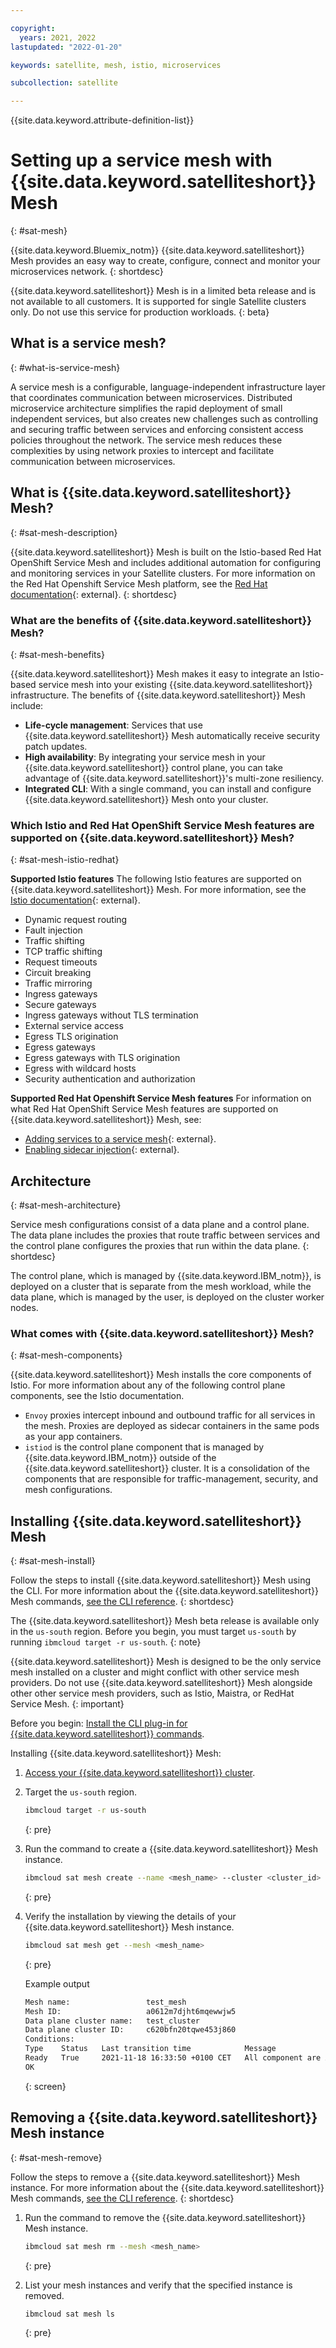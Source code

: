 ```yaml
---

copyright:
  years: 2021, 2022
lastupdated: "2022-01-20"

keywords: satellite, mesh, istio, microservices

subcollection: satellite

---
```


{{site.data.keyword.attribute-definition-list}} 

# Setting up a service mesh with {{site.data.keyword.satelliteshort}} Mesh
{: #sat-mesh}

{{site.data.keyword.Bluemix_notm}} {{site.data.keyword.satelliteshort}} Mesh provides an easy way to create, configure, connect and monitor your microservices network. 
{: shortdesc}

{{site.data.keyword.satelliteshort}} Mesh is in a limited beta release and is not available to all customers. It is supported for single Satellite clusters only. Do not use this service for production workloads. 
{: beta}

## What is a service mesh?
{: #what-is-service-mesh}

A service mesh is a configurable, language-independent infrastructure layer that coordinates communication between microservices. Distributed microservice architecture simplifies the rapid deployment of small independent services, but also creates new challenges such as controlling and securing traffic between services and enforcing consistent access policies throughout the network. The service mesh reduces these complexities by using network proxies to intercept and facilitate communication between microservices.

## What is {{site.data.keyword.satelliteshort}} Mesh?
{: #sat-mesh-description}

{{site.data.keyword.satelliteshort}} Mesh is built on the Istio-based Red Hat OpenShift Service Mesh and includes additional automation for configuring and monitoring services in your Satellite clusters. For more information on the Red Hat Openshift Service Mesh platform, see the [Red Hat documentation](https://docs.openshift.com/container-platform/4.8/service_mesh/v2x/ossm-about.html){: external}.
{: shortdesc} 

### What are the benefits of {{site.data.keyword.satelliteshort}} Mesh? 
{: #sat-mesh-benefits}

{{site.data.keyword.satelliteshort}} Mesh makes it easy to integrate an Istio-based service mesh into your existing {{site.data.keyword.satelliteshort}} infrastructure. The benefits of {{site.data.keyword.satelliteshort}} Mesh include:

- **Life-cycle management**: Services that use {{site.data.keyword.satelliteshort}} Mesh automatically receive security patch updates.
- **High availability**: By integrating your service mesh in your {{site.data.keyword.satelliteshort}} control plane, you can take advantage of {{site.data.keyword.satelliteshort}}'s multi-zone resiliency.
- **Integrated CLI**: With a single command, you can install and configure {{site.data.keyword.satelliteshort}} Mesh onto your cluster. 

### Which Istio and Red Hat OpenShift Service Mesh features are supported on {{site.data.keyword.satelliteshort}} Mesh?
{: #sat-mesh-istio-redhat}

**Supported Istio features**
The following Istio features are supported on {{site.data.keyword.satelliteshort}} Mesh. For more information, see the [Istio documentation](https://istio.io/v1.9/docs/tasks/){: external}.

- Dynamic request routing
- Fault injection
- Traffic shifting
- TCP traffic shifting
- Request timeouts
- Circuit breaking
- Traffic mirroring
- Ingress gateways
- Secure gateways
- Ingress gateways without TLS termination
- External service access
- Egress TLS origination
- Egress gateways
- Egress gateways with TLS origination
- Egress with wildcard hosts
- Security authentication and authorization

**Supported Red Hat Openshift Service Mesh features**
For information on what Red Hat OpenShift Service Mesh features are supported on {{site.data.keyword.satelliteshort}} Mesh, see:

- [Adding services to a service mesh](https://docs.openshift.com/container-platform/4.8/service_mesh/v2x/ossm-create-mesh.html){: external}.
- [Enabling sidecar injection](https://docs.openshift.com/container-platform/4.9/service_mesh/v2x/prepare-to-deploy-applications-ossm.html){: external}.

## Architecture
{: #sat-mesh-architecture}

Service mesh configurations consist of a data plane and a control plane. The data plane includes the proxies that route traffic between services and the control plane configures the proxies that run within the data plane. 
{: shortdesc}

The control plane, which is managed by {{site.data.keyword.IBM_notm}}, is deployed on a cluster that is separate from the mesh workload, while the data plane, which is managed by the user, is deployed on the cluster worker nodes. 



### What comes with {{site.data.keyword.satelliteshort}} Mesh?
{: #sat-mesh-components}

{{site.data.keyword.satelliteshort}} Mesh installs the core components of Istio. For more information about any of the following control plane components, see the Istio documentation.

- `Envoy` proxies intercept inbound and outbound traffic for all services in the mesh. Proxies are deployed as sidecar containers in the same pods as your app containers.
- `istiod` is the control plane component that is managed by {{site.data.keyword.IBM_notm}} outside of the {{site.data.keyword.satelliteshort}} cluster. It is a consolidation of the components that are responsible for traffic-management, security, and mesh configurations. 

## Installing {{site.data.keyword.satelliteshort}} Mesh
{: #sat-mesh-install}

Follow the steps to install {{site.data.keyword.satelliteshort}} Mesh using the CLI. For more information about the {{site.data.keyword.satelliteshort}} Mesh commands, [see the CLI reference](/docs/satellite?topic=satellite-satellite-cli-reference#sat-mesh-commands). 
{: shortdesc}

The {{site.data.keyword.satelliteshort}} Mesh beta release is available only in the `us-south` region. Before you begin, you must target `us-south` by running `ibmcloud target -r us-south`.
{: note}

{{site.data.keyword.satelliteshort}} Mesh is designed to be the only service mesh installed on a cluster and might conflict with other service mesh providers. Do not use {{site.data.keyword.satelliteshort}} Mesh alongside other other service mesh providers, such as Istio, Maistra, or RedHat Service Mesh. 
{: important}

Before you begin:
[Install the CLI plug-in for {{site.data.keyword.satelliteshort}} commands](/docs/satellite?topic=satellite-setup-cli).

Installing {{site.data.keyword.satelliteshort}} Mesh:

1. [Access your {{site.data.keyword.satelliteshort}} cluster](/docs/openshift?topic=openshift-access_cluster#access_cluster_sat).

2. Target the `us-south` region.

    ```sh
    ibmcloud target -r us-south
    ```
    {: pre}

3. Run the command to create a {{site.data.keyword.satelliteshort}} Mesh instance.

    ```sh
    ibmcloud sat mesh create --name <mesh_name> --cluster <cluster_id>
    ```
    {: pre}

4. Verify the installation by viewing the details of your {{site.data.keyword.satelliteshort}} Mesh instance.

    ```sh
    ibmcloud sat mesh get --mesh <mesh_name>
    ```
    {: pre}

    Example output
    ```sh
    Mesh name:                 test_mesh
    Mesh ID:                   a0612m7djht6mqewwjw5
    Data plane cluster name:   test_cluster
    Data plane cluster ID:     c620bfn20tqwe453j860
    Conditions:
    Type    Status   Last transition time            Message
    Ready   True     2021-11-18 16:33:50 +0100 CET   All component are Available
    OK
    ```
    {: screen}

## Removing a {{site.data.keyword.satelliteshort}} Mesh instance
{: #sat-mesh-remove}

Follow the steps to remove a {{site.data.keyword.satelliteshort}} Mesh instance. For more information about the {{site.data.keyword.satelliteshort}} Mesh commands, [see the CLI reference](/docs/satellite?topic=satellite-satellite-cli-reference#sat-mesh-commands). 
{: shortdesc}

1. Run the command to remove the {{site.data.keyword.satelliteshort}} Mesh instance.
    ```sh
    ibmcloud sat mesh rm --mesh <mesh_name>
    ```
    {: pre}

2. List your mesh instances and verify that the specified instance is removed.
    ```sh
    ibmcloud sat mesh ls
    ```
    {: pre}


  
